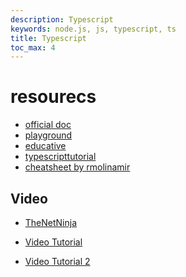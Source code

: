 ```yaml
---
description: Typescript
keywords: node.js, js, typescript, ts
title: Typescript
toc_max: 4
---
```


# resourecs 


* [official doc](https://www.typescriptlang.org/docs/handbook/classes.html)
* [playground](https://www.typescriptlang.org/play)
* [educative](https://www.educative.io/blog/typescript-tutorial)
* [typescripttutorial](https://www.typescripttutorial.net/typescript-tutorial/typescript-object-type/)
* [cheatsheet by rmolinamir](https://github.com/rmolinamir/typescript-cheatsheet)

## Video

* [TheNetNinja](https://www.youtube.com/playlist?list=PL4cUxeGkcC9gUgr39Q_yD6v-bSyMwKPUI)

* <a href="https://www.youtube.com/playlist?list=PLzvRQMJ9HDiQyjtcrtvDkeQMJIrv5ABbm" target="_blank">Video Tutorial</a>

* <a href="https://www.youtube.com/playlist?list=PL6tu16kXT9Pp6XV3L3lrWideBW6Mcwaa5" target="_blank">Video Tutorial 2</a>
